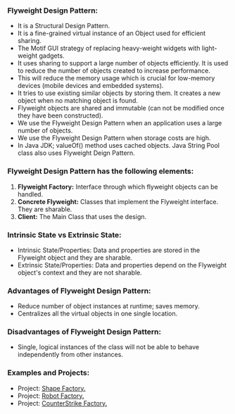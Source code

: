 ### Flyweight Design Pattern:
- It is a Structural Design Pattern. 
- It is a fine-grained virtual instance of an Object used for efficient sharing.
- The Motif GUI strategy of replacing heavy-weight widgets with light-weight gadgets.
- It uses sharing to support a large number of objects efficiently. It is used to reduce the number of objects created to increase performance.
- This will reduce the memory usage which is crucial for low-memory devices (mobile devices and embedded systems).		
- It tries to use existing similar objects by storing them. It creates a new object when no matching object is found.
- Flyweight objects are shared and immutable (can not be modified once they have been constructed).
- We use the Flyweight Design Pattern when an application uses a large number of objects.
- We use the Flyweight Design Pattern when storage costs are high.
- In Java JDK; valueOf() method uses cached objects. Java String Pool class also uses Flyweight Deign Pattern. 
	
	
### Flyweight Design Pattern has the following elements:
1. <b>Flyweight Factory:</b> Interface through which flyweight objects can be handled.
2. <b>Concrete Flyweight:</b> Classes that implement the Flyweight interface. They are sharable.
3. <b>Client:</b> The Main Class that uses the design.


### Intrinsic State vs Extrinsic State: 
- Intrinsic State/Properties: Data and properties are stored in the Flyweight object and they are sharable.
- Extrinsic State/Properties: Data and properties depend on the Flyweight object's context and they are not sharable.


### Advantages of Flyweight Design Pattern:
- Reduce number of object instances at runtime; saves memory.
- Centralizes all the virtual objects in one single location.


### Disadvantages of Flyweight Design Pattern:
- Single, logical instances of the class will not be able to behave independently from other instances.
	
	
### Examples and Projects:
- Project:	[Shape Factory.](/src/main/java/structuralDesignPatterns/flyweightDesignPattern/projectShapeFactory/Main/Main.java)		
- Project:	[Robot Factory.](/src/main/java/structuralDesignPatterns/flyweightDesignPattern/projectRobotFactory/Main/Main.java)
- Project:	[CounterStrike Factory.](/src/main/java/structuralDesignPatterns/flyweightDesignPattern/projectCounterStrikeFactory/Client/CounterStrikeClient.java)